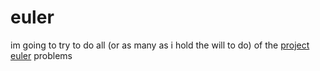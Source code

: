 # euler

im going to try to do all (or as many as i hold the will to do) of the [project euler](https://projecteuler.net) problems
